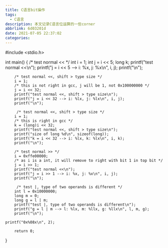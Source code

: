 ```yaml
---
title: C语言bit操作
tags:
  - C语言
description: 本文记录C语言位运算的一些corner
abbrlink: 6d03201d
date: 2021-07-05 22:37:02
categories:
---
```

#include <stdio.h>

int main()
{
        /* test normal << */
        int i = 1;
        int j = i << 5;
        long k;
        printf("test normal <<\n");
        printf("j = i << 5 --> i: %x, j: %x\n", i, j);
        printf("\n");

        /* test normal <<, shift > type size */
        i = 1;
        /* this is not right in gcc, j will be 1, not 0x100000000 */
        j = i << 32;
        printf("test normal <<, shift > type size\n");
        printf("j = i << 32 --> i: %lx, j: %lx\n", i, j);
        printf("\n");

         /* test normal <<, shift > type size */
        i = 1;
        /* this is right in gcc */
        k = (long)i << 32;
        printf("test normal <<, shift > type size\n");
        printf("size of long %d\n", sizeof(long));
        printf("k = i << 32 --> i: %lx, k: %lx\n", i, k);
        printf("\n");       

        /* test normal >> */
        i = 0xffe00000;
        /* as i is a int, it will remove to right with bit 1 in top bit */
        j = i >> 1;
        printf("test normal <<\n");
        printf("j = i >> 1 --> i: %x, j: %x\n", i, j);
        printf("\n");

         /* test |, type of two operands is different */
        int l = 0x10000000;
        long m = 0;
        long g = l | m;
        printf("test |, type of two operands is different\n");
        printf("g = l | m --> l: %lx, m: %llx, g: %llx\n", l, m, g);
        printf("\n");

	printf("0x%08x\n", 2);

        return 0;
}
